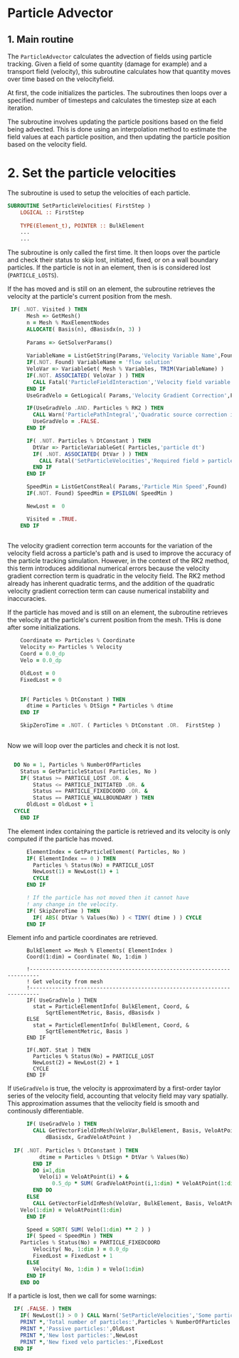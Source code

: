 # Particle Advector 

## 1. Main routine 
The `ParticleAdvector` calculates the advection of fields using particle tracking. Given a field of some quantity (damage for example) and a transport field (velocity), this subroutine calculates how that quantity moves over time based on the velocityfield. 


At first, the code initializes the particles. The subroutines then loops over a specified number of timesteps and calculates the timestep size at each iteration.

The subroutine involves updating the particle positions based on the field being advected. This is done using an interpolation method to estimate the field values at each particle position, and then updating the particle position based on the velocity field.

# 2. Set the particle velocities

The subroutine is used to setup the velocities of each particle. 

```f90
SUBROUTINE SetParticleVelocities( FirstStep )
    LOGICAL :: FirstStep
    
    TYPE(Element_t), POINTER :: BulkElement
    ...
    ...
```

The subroutine is only called the first time. It then loops over the particle and check their status to skip lost, initiated, fixed, or on a wall boundary particles. If the particle is not in an element, then is is considered lost (`PARTICLE_LOSTS`).

 If the has moved and is still on an element, the subroutine retrieves the velocity at the particle's current position from the mesh.


```f90
 IF( .NOT. Visited ) THEN
      Mesh => GetMesh()
      n = Mesh % MaxElementNodes
      ALLOCATE( Basis(n), dBasisdx(n, 3) )
      
      Params => GetSolverParams()
      
      VariableName = ListGetString(Params,'Velocity Variable Name',Found)
      IF(.NOT. Found) VariableName = 'flow solution'
      VeloVar => VariableGet( Mesh % Variables, TRIM(VariableName) )
      IF(.NOT. ASSOCIATED( VeloVar ) ) THEN
        CALL Fatal('ParticleFieldInteraction','Velocity field variable does not exist: '//TRIM(VariableName))           
      END IF
      UseGradVelo = GetLogical( Params,'Velocity Gradient Correction',Found)

      IF(UseGradVelo .AND. Particles % RK2 ) THEN
        CALL Warn('ParticlePathIntegral','Quadratic source correction incompatibe with Runge-Kutta')
        UseGradVelo = .FALSE.
      END IF

      IF( .NOT. Particles % DtConstant ) THEN
        DtVar => ParticleVariableGet( Particles,'particle dt')
        IF( .NOT. ASSOCIATED( DtVar ) ) THEN
          CALL Fatal('SetParticleVelocities','Required field > particle dt < not present!')
        END IF
      END IF      

      SpeedMin = ListGetConstReal( Params,'Particle Min Speed',Found)
      IF(.NOT. Found) SpeedMin = EPSILON( SpeedMin )

      NewLost =  0

      Visited = .TRUE.
    END IF 
      
```
 
The velocity gradient correction term accounts for the variation of the velocity field across a particle's path and is used to improve the accuracy of the particle tracking simulation. However, in the context of the RK2 method, this term introduces additional numerical errors because the velocity gradient correction term is quadratic in the velocity field. The RK2 method already has inherent quadratic terms, and the addition of the quadratic velocity gradient correction term can cause numerical instability and inaccuracies. 


If the particle has moved and is still on an element, the subroutine retrieves the velocity at the particle's current position from the mesh. THis is done after some initializations.

```f90
    Coordinate => Particles % Coordinate
    Velocity => Particles % Velocity
    Coord = 0.0_dp
    Velo = 0.0_dp

    OldLost = 0
    FixedLost = 0
  

    IF( Particles % DtConstant ) THEN
      dtime = Particles % DtSign * Particles % dtime
    END IF

    SkipZeroTime = .NOT. ( Particles % DtConstant .OR.  FirstStep ) 
    
  ```
  Now we will loop over the particles and check it is not lost.
  
  ```f90
  
    DO No = 1, Particles % NumberOfParticles
      Status = GetParticleStatus( Particles, No )
      IF( Status >= PARTICLE_LOST .OR. &
          Status <= PARTICLE_INITIATED .OR. &
          Status == PARTICLE_FIXEDCOORD .OR. &
          Status == PARTICLE_WALLBOUNDARY ) THEN
        OldLost = OldLost + 1
	CYCLE
      END IF

```

The element index containing the particle is retrieved and its velocity is only computed if the particle has moved.

```f90
      ElementIndex = GetParticleElement( Particles, No )
      IF( ElementIndex == 0 ) THEN
        Particles % Status(No) = PARTICLE_LOST
        NewLost(1) = NewLost(1) + 1
        CYCLE       
      END IF

      ! If the particle has not moved then it cannot have
      ! any change in the velocity.
      IF( SkipZeroTime ) THEN
        IF( ABS( DtVar % Values(No) ) < TINY( dtime ) ) CYCLE
      END IF
```

Element info and particle coordinates are retrieved.

```fortran90      
      BulkElement => Mesh % Elements( ElementIndex )
      Coord(1:dim) = Coordinate( No, 1:dim )
```

```fortran90
      !-------------------------------------------------------------------------
      ! Get velocity from mesh
      !-------------------------------------------------------------------------
      IF( UseGradVelo ) THEN
        stat = ParticleElementInfo( BulkElement, Coord, &
            SqrtElementMetric, Basis, dBasisdx )
      ELSE
        stat = ParticleElementInfo( BulkElement, Coord, &
            SqrtElementMetric, Basis )
      END IF

      IF(.NOT. Stat ) THEN
        Particles % Status(No) = PARTICLE_LOST
        NewLost(2) = NewLost(2) + 1
        CYCLE
      END IF
```

If `USeGradVelo` is true, the velocity is approximaterd by a first-order taylor series of the velocity field, accounting that velocity field may vary spatially. This approximation assumes that the veliocity field is smooth and continously differentiable.  

```f90
      IF( UseGradVelo ) THEN
        CALL GetVectorFieldInMesh(VeloVar,BulkElement, Basis, VeloAtPoint, &
            dBasisdx, GradVeloAtPoint )
	
  IF( .NOT. Particles % DtConstant ) THEN
          dtime = Particles % DtSign * DtVar % Values(No)
        END IF
        DO i=1,dim
          Velo(i) = VeloAtPoint(i) + &
              0.5_dp * SUM( GradVeloAtPoint(i,1:dim) * VeloAtPoint(1:dim) ) * dtime        
        END DO
      ELSE
        CALL GetVectorFieldInMesh(VeloVar, BulkElement, Basis, VeloAtPoint )
	Velo(1:dim) = VeloAtPoint(1:dim)
      END IF

      Speed = SQRT( SUM( Velo(1:dim) ** 2 ) )
      IF( Speed < SpeedMin ) THEN
 	Particles % Status(No) = PARTICLE_FIXEDCOORD
        Velocity( No, 1:dim ) = 0.0_dp
        FixedLost = FixedLost + 1
      ELSE
        Velocity( No, 1:dim ) = Velo(1:dim)
      END IF
    END DO
  ```
  
  If a particle is lost, then we call for some warnings:
  
  ```f90 
    IF( .FALSE. ) THEN
      IF( NewLost(1) > 0 ) CALL Warn('SetParticleVelocities','Some particles could not be located')
      PRINT *,'Total number of particles:',Particles % NumberOfParticles
      PRINT *,'Passive particles:',OldLost
      PRINT *,'New lost particles:',NewLost
      PRINT *,'New fixed velo particles:',FixedLost
    END IF
```

